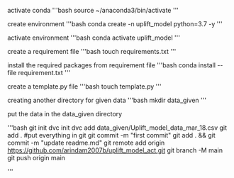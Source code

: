 activate conda
'''bash
source ~/anaconda3/bin/activate
'''

create environment
'''bash
conda create -n uplift_model python=3.7 -y
'''

activate environment
'''bash
conda activate uplift_model
'''

create a requirement file
'''bash
touch requirements.txt
'''

install the required packages from requirement file
'''bash
conda install --file requirement.txt
'''

create a template.py file
'''bash 
touch template.py
'''

creating another directory for given data 
'''bash
mkdir data_given
'''

put the data in the data_given directory

'''bash
git init
dvc init
dvc add data_given/Uplift_model_data_mar_18.csv
git add . #put everything in git
git commit -m "first commit"
git add . && git commit -m "update readme.md"
git remote add origin https://github.com/arindam2007b/uplift_model_act.git
git branch -M main
git push origin main


'''
